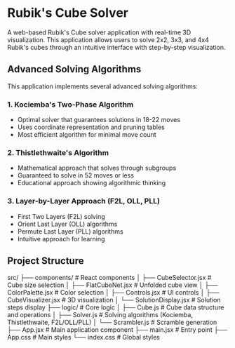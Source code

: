 # Rubik's Cube Solver

A web-based Rubik's Cube solver application with real-time 3D visualization. This application allows users to solve 2x2, 3x3, and 4x4 Rubik's cubes through an intuitive interface with step-by-step visualization.

## Advanced Solving Algorithms

This application implements several advanced solving algorithms:

### 1. Kociemba's Two-Phase Algorithm
- Optimal solver that guarantees solutions in 18-22 moves
- Uses coordinate representation and pruning tables
- Most efficient algorithm for minimal move count

### 2. Thistlethwaite's Algorithm
- Mathematical approach that solves through subgroups
- Guaranteed to solve in 52 moves or less
- Educational approach showing algorithmic thinking

### 3. Layer-by-Layer Approach (F2L, OLL, PLL)
- First Two Layers (F2L) solving
- Orient Last Layer (OLL) algorithms
- Permute Last Layer (PLL) algorithms
- Intuitive approach for learning

## Project Structure

src/
├── components/          # React components
│   ├── CubeSelector.jsx     # Cube size selection
│   ├── FlatCubeNet.jsx      # Unfolded cube view
│   ├── ColorPalette.jsx     # Color selection
│   ├── Controls.jsx         # UI controls
│   ├── CubeVisualizer.jsx   # 3D visualization
│   └── SolutionDisplay.jsx  # Solution steps display
├── logic/               # Core logic
│   ├── Cube.js          # Cube data structure and operations
│   ├── Solver.js        # Solving algorithms (Kociemba, Thistlethwaite, F2L/OLL/PLL)
│   └── Scrambler.js     # Scramble generation
├── App.jsx              # Main application component
├── main.jsx             # Entry point
├── App.css              # Main styles
└── index.css            # Global styles

